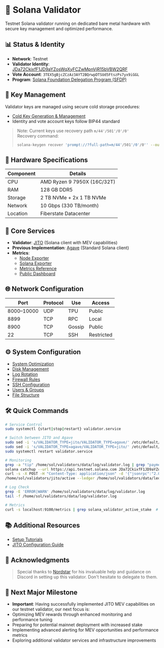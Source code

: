 # 🧬 Solana Validator

Testnet Solana validator running on dedicated bare metal hardware with secure key management and optimized performance.

## 📊 Status & Identity
- **Network**: Testnet
- **Validator Identity**: [JDa72CkixfF1JD9aYZosWqXyFCZwMpnVjR15bVBW2QRF](https://www.validators.app/validators/JDa72CkixfF1JD9aYZosWqXyFCZwMpnVjR15bVBW2QRF?locale=en&network=testnet)
- **Vote Account**: `3TEX5gBjcZCzAz3AYT2BQrwpDTSUd5FtszPs7yx9iGGL`
- **Program**: [Solana Foundation Delegation Program (SFDP)](https://solana.com/foundation/delegation-program)

## 🔑 Key Management
Validator keys are managed using secure cold storage procedures:
- [Cold Key Generation & Management](cold-key-management.md)
- Identity and vote account keys follow BIP44 standard

> Note: Current keys use recovery path `m/44'/501'/0'/0'`  
> Recovery command:  
> ```bash
> solana-keygen recover 'prompt://?full-path=m/44'/501'/0'/0'' --outfile keypair.json
> ```

## 🧱 Hardware Specifications
| Component | Details |
|-----------|---------|
| CPU | AMD Ryzen 9 7950X (16C/32T) |
| RAM | 128 GB DDR5 |
| Storage | 2 TB NVMe + 2x 1 TB NVMe |
| Network | 10 Gbps (330 TB/month) |
| Location | Fiberstate Datacenter |

## 🔧 Core Services
- **Validator**: [JITO](services/jito.md) (Solana client with MEV capabilities)
- **Previous Implementation**: [Agave](services/agave.md) (Standard Solana client)
- **Metrics**: 
  - [Node Exporter](services/monitoring/node-exporter.md)
  - [Solana Exporter](services/monitoring/solana-exporter.md)
  - [Metrics Reference](services/monitoring/metrics-reference.md)
  - [Public Dashboard](https://metric.seed42.co/goto/0_8z3r0HR?orgId=1)

## 🌐 Network Configuration
| Port | Protocol | Use | Access |
|------|----------|-----|---------|
| 8000–10000 | UDP | TPU | Public |
| 8899 | TCP | RPC | Local |
| 8900 | TCP | Gossip | Public |
| 22 | TCP | SSH | Restricted |

## ⚙️ System Configuration
- [System Optimization](linux-config/optimization.md)
- [Disk Management](linux-config/disk-management.md)
- [Log Rotation](linux-config/log-rotation.md)
- [Firewall Rules](linux-config/firewall.md)
- [SSH Configuration](linux-config/ssh.md)
- [Users & Groups](linux-config/users-groups.md)
- [File Structure](linux-config/file-structure.md)

## 🛠️ Quick Commands
```bash
# Service Control
sudo systemctl {start|stop|restart} validator.service

# Switch between JITO and Agave
sudo sed -i 's/VALIDATOR_TYPE=jito/VALIDATOR_TYPE=agave/' /etc/default/validator  # Switch to Agave
sudo sed -i 's/VALIDATOR_TYPE=agave/VALIDATOR_TYPE=jito/' /etc/default/validator  # Switch to JITO
sudo systemctl restart validator.service

# Monitoring
grep -a "tip" /home/sol/validators/data/log/validator.log | grep "payment"  # Check JITO MEV activity
solana catchup --url https://api.testnet.solana.com JDa72CkixfF1JD9aYZosWqXyFCZwMpnVjR15bVBW2QRF  # Check catchup status
curl -s -X POST -H "Content-Type: application/json" -d '{"jsonrpc":"2.0","id":1, "method":"getBlockHeight"}' http://localhost:8899  # Check local height
/home/sol/validators/jito/active --ledger /home/sol/validators/data/ledger monitor  # Monitor validator directly

# Log Check
grep -E 'ERROR|WARN' /home/sol/validators/data/log/validator.log
tail -f /home/sol/validators/data/log/validator.log

# Metrics
curl -s localhost:9100/metrics | grep solana_validator_active_stake  # Check active stake
```

## 📚 Additional Resources
- [Setup Tutorials](setup-tutorials/)
- [JITO Configuration Guide](services/jito.md)

## 🙏 Acknowledgments
> Special thanks to [Nordstar](https://nordstar.one/) for his invaluable help and guidance on Discord in setting up this validator. 
> Don't hesitate to delegate to them.

## 🚀 Next Major Milestone
- **Important**: Having successfully implemented JITO MEV capabilities on our testnet validator, our next focus is:
- Optimizing MEV rewards through enhanced monitoring and performance tuning
- Preparing for potential mainnet deployment with increased stake
- Implementing advanced alerting for MEV opportunities and performance metrics
- Exploring additional validator services and infrastructure improvements
